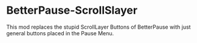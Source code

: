 # BetterPause-ScrollSlayer
This mod replaces the stupid ScrollLayer Buttons of BetterPause with just general buttons placed in the Pause Menu.
